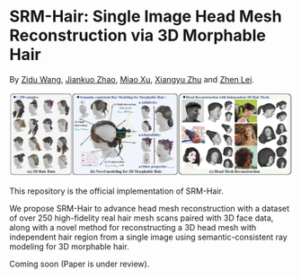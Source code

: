 # SRM-Hair: Single Image Head Mesh Reconstruction via 3D Morphable Hair
 
 By [Zidu Wang](https://wang-zidu.github.io/), [Jiankuo Zhao](https://scholar.google.com/citations?user=uL9EQoAAAAAJ&hl=en), [Miao Xu](https://scholar.google.com/citations?hl=en&user=eHbkeRsAAAAJ), [Xiangyu Zhu](https://xiangyuzhu-open.github.io/homepage/) and [Zhen Lei](http://www.cbsr.ia.ac.cn/users/zlei/).
 
  ![teaser](/teaser/1.jpg)

 This repository is the official implementation of SRM-Hair. 
 
 We propose SRM-Hair to advance head mesh reconstruction with a dataset of over 250 high-fidelity real hair mesh scans paired with 3D face data, along with a novel method for reconstructing a 3D head mesh with independent hair region from a single image using semantic-consistent ray modeling for 3D morphable hair.

 Coming soon (Paper is under review).
